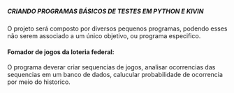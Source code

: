 


##### CRIANDO PROGRAMAS BÁSICOS DE TESTES EM PYTHON E KIVIN #####

O projeto será composto por diversos pequenos programas, podendo esses não serem associado a um único objetivo, ou programa especifico.

#### Fomador de jogos da loteria federal:

O programa deverar criar sequencias de jogos, analisar ocorrencias das sequencias em um banco de dados, calucular probabilidade de ocorrencia por meio do historico.


